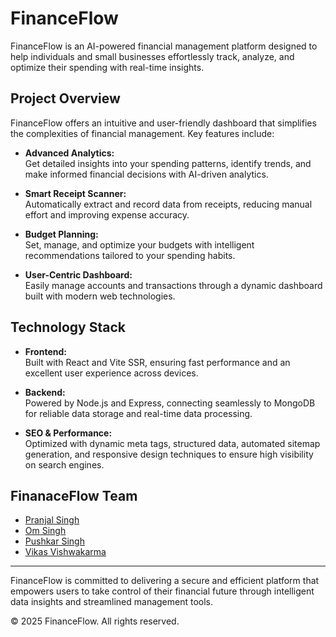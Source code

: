 # FinanceFlow

FinanceFlow is an AI-powered financial management platform designed to help individuals and small businesses effortlessly track, analyze, and optimize their spending with real-time insights.

## Project Overview

FinanceFlow offers an intuitive and user-friendly dashboard that simplifies the complexities of financial management. Key features include:

- **Advanced Analytics:**  
  Get detailed insights into your spending patterns, identify trends, and make informed financial decisions with AI-driven analytics.

- **Smart Receipt Scanner:**  
  Automatically extract and record data from receipts, reducing manual effort and improving expense accuracy.

- **Budget Planning:**  
  Set, manage, and optimize your budgets with intelligent recommendations tailored to your spending habits.

- **User-Centric Dashboard:**  
  Easily manage accounts and transactions through a dynamic dashboard built with modern web technologies.

## Technology Stack

- **Frontend:**  
  Built with React and Vite SSR, ensuring fast performance and an excellent user experience across devices.

- **Backend:**  
  Powered by Node.js and Express, connecting seamlessly to MongoDB for reliable data storage and real-time data processing.

- **SEO & Performance:**  
  Optimized with dynamic meta tags, structured data, automated sitemap generation, and responsive design techniques to ensure high visibility on search engines.

## FinanaceFlow Team
- [Pranjal Singh](https://github.com/prancodes)
- [Om Singh](https://github.com/24-droid)
- [Pushkar Singh](https://github.com/BackpropX)
- [Vikas Vishwakarma](https://github.com/VikasVk03)
---

FinanceFlow is committed to delivering a secure and efficient platform that empowers users to take control of their financial future through intelligent data insights and streamlined management tools.

© 2025 FinanceFlow. All rights reserved.
